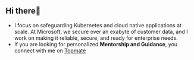 ## Hi there👋

- I focus on safeguarding Kubernetes and cloud native applications at scale. At Microsoft, we secure over an exabyte of customer data, and I work on making it reliable, secure, and ready for enterprise needs.
- If you are looking for personalized **Mentorship and Guidance**, you connect with me on [Topmate](https://topmate.io/mayankagg9722)

